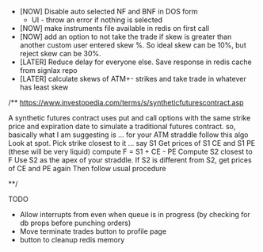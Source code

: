 - [NOW] Disable auto selected NF and BNF in DOS form
  - UI - throw an error if nothing is selected
- [NOW] make instruments file available in redis on first call
- [NOW] add an option to not take the trade if skew is greater than another custom user entered skew %. So ideal skew can be 10%, but reject skew can be 30%.
- [LATER] Reduce delay for everyone else. Save response in redis cache from signlax repo
- [LATER] calculate skews of ATM+-<step> strikes and take trade in whatever has least skew

/**
https://www.investopedia.com/terms/s/syntheticfuturescontract.asp

A synthetic futures contract uses put and call options with the same strike price and expiration date to simulate a traditional futures contract.
so, basically what I am suggesting is … for your ATM straddle follow this algo
Look at spot. Pick strike closest to it … say S1
Get prices of S1 CE and S1 PE (these will be very liquid)
compute F = S1 + CE - PE
Compute S2 closest to F
Use S2 as the apex of your straddle. If S2 is different from S2, get prices of CE and PE again
Then follow usual procedure

**/


TODO

- Allow interrupts from even when queue is in progress (by checking for db props before punching orders)
- Move terminate trades button to profile page
- button to cleanup redis memory